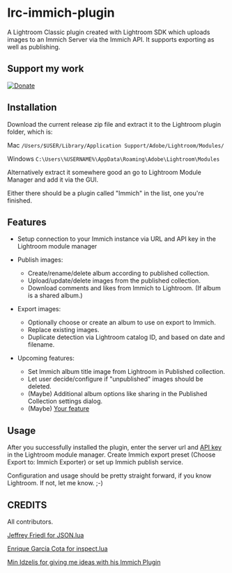 # lrc-immich-plugin

A Lightroom Classic plugin created with Lightroom SDK which uploads images to an Immich Server via the Immich API.
It supports exporting as well as publishing.

## Support my work

[![Donate](https://img.shields.io/badge/Donate-PayPal-green.svg)](https://www.paypal.com/donate/?hosted_button_id=2LL4K9LN5CFA6)

## Installation

Download the current release zip file and extract it to the Lightroom plugin folder, which is:

Mac
    `/Users/$USER/Library/Application Support/Adobe/Lightroom/Modules/`

Windows
    `C:\Users\%USERNAME%\AppData\Roaming\Adobe\Lightroom\Modules`

Alternatively extract it somewhere good an go to Lightroom Module Manager and add it via the GUI.

Either there should be a plugin called "Immich" in the list, one you're finished.

## Features

* Setup connection to your Immich instance via URL and API key in the Lightroom module manager

* Publish images:
    * Create/rename/delete album according to published collection.
    * Upload/update/delete images from the published collection.
    * Download comments and likes from Immich to Lightroom. (If album is a shared album.)

* Export images:
    * Optionally choose or create an album to use on export to Immich.
    * Replace existing images.
    * Duplicate detection via Lightroom catalog ID, and based on date and filename.

* Upcoming features:
    * Set Immich album title image from Lightroom in Published collection.
    * Let user decide/configure if "unpublished" images should be deleted.
    * (Maybe) Additional album options like sharing in the Published Collection settings dialog.
    * (Maybe) [Your feature](https://github.com/bmachek/lrc-immich-plugin/discussions/16)

## Usage

After you successfully installed the plugin, enter the server url and [API key](https://immich.app/docs/features/command-line-interface#obtain-the-api-key) in the Lightroom module manager.
Create Immich export preset (Choose Export to: Immich Exporter) or set up Immich publish service.

Configuration and usage should be pretty straight forward, if you know Lightroom. If not, let me know. ;-)


## CREDITS

All contributors.

[Jeffrey Friedl for JSON.lua](http://regex.info/blog/lua/json)

[Enrique García Cota for inspect.lua](https://github.com/kikito/inspect.lua)

[Min Idzelis for giving me ideas with his Immich Plugin](https://github.com/midzelis/mi.Immich.Publisher)



